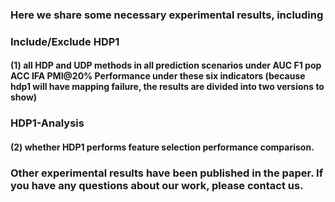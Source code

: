 ### Here we share some necessary experimental results, including 
### Include/Exclude HDP1
#### (1) all HDP and UDP methods in all prediction scenarios under AUC F1 pop ACC IFA PMI@20% Performance under these six indicators (because hdp1 will have mapping failure, the results are divided into two versions to show) 
### HDP1-Analysis
#### (2) whether HDP1 performs feature selection performance comparison.
### Other experimental results have been published in the paper. If you have any questions about our work, please contact us.

